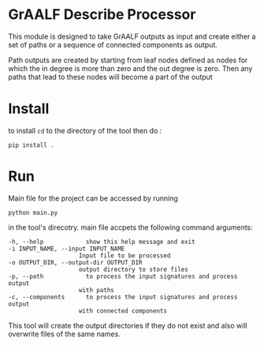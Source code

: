 # GrAALF Describe Processor

This module is designed to take GrAALF outputs as input and create either a set of paths or a sequence of connected
 components as output.
 
Path outputs are created by starting from leaf nodes defined as nodes for which the in degree is more than zero and
 the out degree is zero. Then any paths that lead to these nodes will become a part of the output   
 
# Install 

 to install `cd` to the directory of the tool then do : 
 
    pip install .
 
# Run

Main file for the project can be accessed by running 

    python main.py
 
in the tool's direcotry. main file accpets the following command arguments: 

    -h, --help            show this help message and exit
    -i INPUT_NAME, --input INPUT_NAME
                        Input file to be processed
    -o OUTPUT_DIR, --output-dir OUTPUT_DIR
                        output directory to store files
    -p, --path            to process the input signatures and process output
                        with paths
    -c, --components      to process the input signatures and process output
                        with connected components
                        
                        
This tool will create the output directories if they do not exist and also will overwrite files of the same names. 
